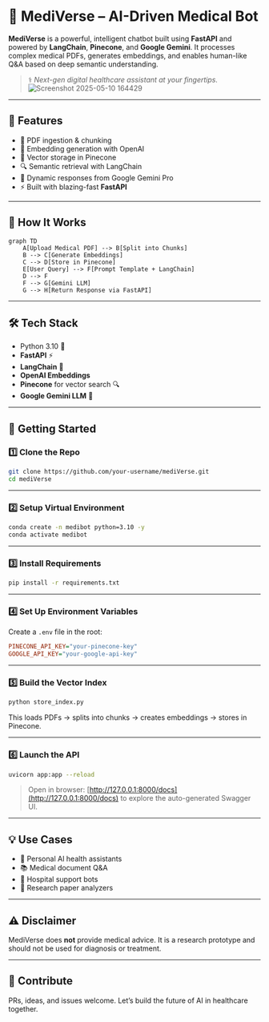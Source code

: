 # 🧬 MediVerse – AI-Driven Medical Bot

**MediVerse** is a powerful, intelligent chatbot built using **FastAPI** and powered by **LangChain**, **Pinecone**, and **Google Gemini**. It processes complex medical PDFs, generates embeddings, and enables human-like Q\&A based on deep semantic understanding.

> ⚕️ *Next-gen digital healthcare assistant at your fingertips.*
![Screenshot 2025-05-10 164429](https://github.com/user-attachments/assets/93600e04-8134-4acf-b652-1ff4b2f6c0b3)

---

## 🚀 Features

* 📄 PDF ingestion & chunking
* 🧬 Embedding generation with OpenAI
* 🔗 Vector storage in Pinecone
* 🔍 Semantic retrieval with LangChain
* 🧠 Dynamic responses from Google Gemini Pro
* ⚡ Built with blazing-fast **FastAPI**

---

## 🧠 How It Works

```mermaid
graph TD
    A[Upload Medical PDF] --> B[Split into Chunks]
    B --> C[Generate Embeddings]
    C --> D[Store in Pinecone]
    E[User Query] --> F[Prompt Template + LangChain]
    D --> F
    F --> G[Gemini LLM]
    G --> H[Return Response via FastAPI]
```

---

## 🛠 Tech Stack

* Python 3.10 🐍
* **FastAPI** ⚡
* **LangChain** 🧠
* **OpenAI Embeddings**
* **Pinecone** for vector search 🔍
* **Google Gemini LLM** 🔮

---

## 🧪 Getting Started

### 1️⃣ Clone the Repo

```bash
git clone https://github.com/your-username/mediVerse.git
cd mediVerse
```

---

### 2️⃣ Setup Virtual Environment

```bash
conda create -n medibot python=3.10 -y
conda activate medibot
```

---

### 3️⃣ Install Requirements

```bash
pip install -r requirements.txt
```

---

### 4️⃣ Set Up Environment Variables

Create a `.env` file in the root:

```ini
PINECONE_API_KEY="your-pinecone-key"
GOOGLE_API_KEY="your-google-api-key"
```

---

### 5️⃣ Build the Vector Index

```bash
python store_index.py
```

This loads PDFs → splits into chunks → creates embeddings → stores in Pinecone.

---

### 6️⃣ Launch the API

```bash
uvicorn app:app --reload
```

> Open in browser: [http://127.0.0.1:8000/docs](http://127.0.0.1:8000/docs) to explore the auto-generated Swagger UI.

---

## 💡 Use Cases

* 🤖 Personal AI health assistants
* 📚 Medical document Q\&A
* 🏥 Hospital support bots
* 🧾 Research paper analyzers

---

## ⚠️ Disclaimer

MediVerse does **not** provide medical advice. It is a research prototype and should not be used for diagnosis or treatment.

---

## 🤝 Contribute

PRs, ideas, and issues welcome. Let’s build the future of AI in healthcare together.

